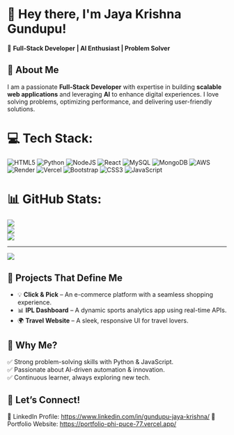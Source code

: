 # 🚀 Hey there, I'm Jaya Krishna Gundupu!  
👋 **Full-Stack Developer | AI Enthusiast | Problem Solver**  

## 🔹 About Me  
I am a passionate **Full-Stack Developer** with expertise in building **scalable web applications** and leveraging **AI** to enhance digital experiences. I love solving problems, optimizing performance, and delivering user-friendly solutions.  


# 💻 Tech Stack:
![HTML5](https://img.shields.io/badge/html5-%23E34F26.svg?style=for-the-badge&logo=html5&logoColor=white) ![Python](https://img.shields.io/badge/python-3670A0?style=for-the-badge&logo=python&logoColor=ffdd54) ![NodeJS](https://img.shields.io/badge/node.js-6DA55F?style=for-the-badge&logo=node.js&logoColor=white) ![React](https://img.shields.io/badge/react-%2320232a.svg?style=for-the-badge&logo=react&logoColor=%2361DAFB) ![MySQL](https://img.shields.io/badge/mysql-4479A1.svg?style=for-the-badge&logo=mysql&logoColor=white) ![MongoDB](https://img.shields.io/badge/MongoDB-%234ea94b.svg?style=for-the-badge&logo=mongodb&logoColor=white) ![AWS](https://img.shields.io/badge/AWS-%23FF9900.svg?style=for-the-badge&logo=amazon-aws&logoColor=white) ![Render](https://img.shields.io/badge/Render-%46E3B7.svg?style=for-the-badge&logo=render&logoColor=white) ![Vercel](https://img.shields.io/badge/vercel-%23000000.svg?style=for-the-badge&logo=vercel&logoColor=white) ![Bootstrap](https://img.shields.io/badge/bootstrap-%238511FA.svg?style=for-the-badge&logo=bootstrap&logoColor=white) ![CSS3](https://img.shields.io/badge/css3-%231572B6.svg?style=for-the-badge&logo=css3&logoColor=white) ![JavaScript](https://img.shields.io/badge/javascript-%23323330.svg?style=for-the-badge&logo=javascript&logoColor=%23F7DF1E)
# 📊 GitHub Stats:
![](https://github-readme-stats.vercel.app/api?username=jayakrishna200&theme=merko&hide_border=false&include_all_commits=false&count_private=false)<br/>
![](https://nirzak-streak-stats.vercel.app/?user=jayakrishna200&theme=merko&hide_border=false)<br/>
![](https://github-readme-stats.vercel.app/api/top-langs/?username=jayakrishna200&theme=merko&hide_border=false&include_all_commits=false&count_private=false&layout=compact)

---
[![](https://visitcount.itsvg.in/api?id=jayakrishna200&icon=0&color=0)](https://visitcount.itsvg.in)

<!-- Proudly created with GPRM ( https://gprm.itsvg.in ) -->

## 🔹 Projects That Define Me  
- 💡 **Click & Pick** – An e-commerce platform with a seamless shopping experience.  
- 📊 **IPL Dashboard** – A dynamic sports analytics app using real-time APIs.  
- 🌍 **Travel Website** – A sleek, responsive UI for travel lovers.  

## 🔹 Why Me?  
✅ Strong problem-solving skills with Python & JavaScript.  
✅ Passionate about AI-driven automation & innovation.  
✅ Continuous learner, always exploring new tech.  

## 🔹 Let’s Connect!  
🔗 LinkedIn Profile: https://www.linkedin.com/in/gundupu-jaya-krishna/ 
📂 Portfolio Website: https://portfolio-phi-puce-77.vercel.app/

